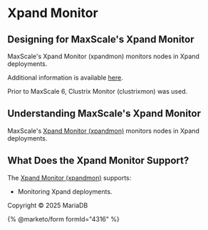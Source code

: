 # Xpand Monitor

##

## Designing for MaxScale's Xpand Monitor

MaxScale's Xpand Monitor (xpandmon) monitors nodes in Xpand deployments.

Additional information is available [here](../../../../../en/mariadb-maxscale-2208-xpand-monitor/).

Prior to MaxScale 6, Clustrix Monitor (clustrixmon) was used.

## Understanding MaxScale's Xpand Monitor

MaxScale's [Xpand Monitor (xpandmon)](../../../../../en/mariadb-maxscale-2208-xpand-monitor/) monitors nodes in Xpand deployments.

## What Does the Xpand Monitor Support?

The [Xpand Monitor (xpandmon)](../../../../../en/mariadb-maxscale-2208-xpand-monitor/) supports:

* Monitoring Xpand deployments.

Copyright © 2025 MariaDB

{% @marketo/form formId="4316" %}
